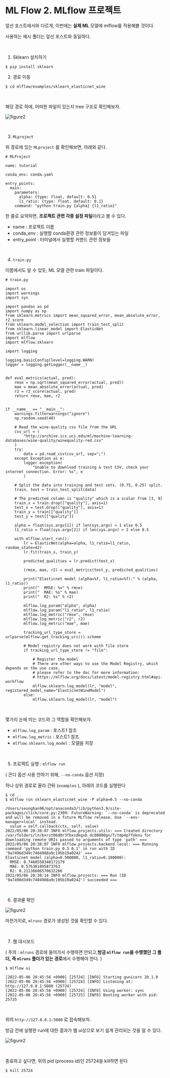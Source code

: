 # ML Flow 2. MLflow 프로젝트

앞선 포스트에서와 다르게, 이번에는 **실제 ML** 모델에 mlflow를 적용해볼 것이다.

사용하는 예시 폴더는 앞선 포스트와 동일하다.

<br>

1. Sklearn 설치하기

```
$ pip install sklearn
```



2. 경로 이동

```
$ cd mlflow/examples/sklearn_elasticnet_wine
```

<br>

해당 경로 하에, 어떠한 파일이 있는지 tree 구조로 확인해보자.

![figure2](/assets/img/mlops/img145.png)

<br>

3. `MLproject`

위 경로에 있는 `MLproject` 를 확인해보면, 아래와 같다.

```
# MLProject

name: tutorial

conda_env: conda.yaml

entry_points:
  main:
    parameters:
      alpha: {type: float, default: 0.5}
      l1_ratio: {type: float, default: 0.1}
    command: "python train.py {alpha} {l1_ratio}"
```

한 줄로 요약하면, **프로젝트 관련 각종 설정 파일**이라고 볼 수 있다.

- name : 프로젝트 이름
- conda_env : 실행할 conda환경 관련 정보들이 담겨있는 파일
- entry_point : 터미널에서 실행할 커맨드 관련 정보들

<br>

4. `train.py`

이름에서도 알 수 있듯, ML 모델 관련 train 파일이다.

```
# train.py

import os
import warnings
import sys

import pandas as pd
import numpy as np
from sklearn.metrics import mean_squared_error, mean_absolute_error, r2_score
from sklearn.model_selection import train_test_split
from sklearn.linear_model import ElasticNet
from urllib.parse import urlparse
import mlflow
import mlflow.sklearn

import logging

logging.basicConfig(level=logging.WARN)
logger = logging.getLogger(__name__)


def eval_metrics(actual, pred):
    rmse = np.sqrt(mean_squared_error(actual, pred))
    mae = mean_absolute_error(actual, pred)
    r2 = r2_score(actual, pred)
    return rmse, mae, r2


if __name__ == "__main__":
    warnings.filterwarnings("ignore")
    np.random.seed(40)

    # Read the wine-quality csv file from the URL
    csv_url = (
        "http://archive.ics.uci.edu/ml/machine-learning-databases/wine-quality/winequality-red.csv"
    )
    try:
        data = pd.read_csv(csv_url, sep=";")
    except Exception as e:
        logger.exception(
            "Unable to download training & test CSV, check your internet connection. Error: %s", e
        )

    # Split the data into training and test sets. (0.75, 0.25) split.
    train, test = train_test_split(data)

    # The predicted column is "quality" which is a scalar from [3, 9]
    train_x = train.drop(["quality"], axis=1)
    test_x = test.drop(["quality"], axis=1)
    train_y = train[["quality"]]
    test_y = test[["quality"]]

    alpha = float(sys.argv[1]) if len(sys.argv) > 1 else 0.5
    l1_ratio = float(sys.argv[2]) if len(sys.argv) > 2 else 0.5

    with mlflow.start_run():
        lr = ElasticNet(alpha=alpha, l1_ratio=l1_ratio, random_state=42)
        lr.fit(train_x, train_y)

        predicted_qualities = lr.predict(test_x)

        (rmse, mae, r2) = eval_metrics(test_y, predicted_qualities)

        print("Elasticnet model (alpha=%f, l1_ratio=%f):" % (alpha, l1_ratio))
        print("  RMSE: %s" % rmse)
        print("  MAE: %s" % mae)
        print("  R2: %s" % r2)

        mlflow.log_param("alpha", alpha)
        mlflow.log_param("l1_ratio", l1_ratio)
        mlflow.log_metric("rmse", rmse)
        mlflow.log_metric("r2", r2)
        mlflow.log_metric("mae", mae)

        tracking_url_type_store = urlparse(mlflow.get_tracking_uri()).scheme

        # Model registry does not work with file store
        if tracking_url_type_store != "file":

            # Register the model
            # There are other ways to use the Model Registry, which depends on the use case,
            # please refer to the doc for more information:
            # https://mlflow.org/docs/latest/model-registry.html#api-workflow
            mlflow.sklearn.log_model(lr, "model", registered_model_name="ElasticnetWineModel")
        else:
            mlflow.sklearn.log_model(lr, "model")
```

<br>

몇가지 눈에 띄는 코드와 그 역할을 확인해보자.

- `mlflow.log_param` : 포스트1 참조
- `mlflow.log_metric` : 포스트1 참조 
- `mlflow.sklearn.log_model` : 모델을 저장

<br>

5. 프로젝트 실행 : `mlflow run`

( 콘다 옵션 사용 안하기 위해, `--no-conda` 옵션 지정)

하나 상위 경로로 올라 간뒤 (`examples` ), 아래의 코드를 실행한다

```
$ cd ..
$ mlflow run sklearn_elasticnet_wine -P alpha=0.5 --no-conda
```

```
/Users/seunghan96/opt/anaconda3/lib/python3.9/site-packages/click/core.py:2309: FutureWarning: `--no-conda` is deprecated and will be removed in a future MLflow release. Use `--env-manager=local` instead.
  value = self.callback(ctx, self, value)
2022/05/06 20:38:07 INFO mlflow.projects.utils: === Created directory /var/folders/ln/bxrzt06d0r3fbxsdkgxb_dc80000gn/T/tmp4p7foknu for downloading remote URIs passed to arguments of type 'path' ===
2022/05/06 20:38:07 INFO mlflow.projects.backend.local: === Running command 'python train.py 0.5 0.1' in run with ID '9a7496d349c7404988a9c195b19a0242' === 
Elasticnet model (alpha=0.500000, l1_ratio=0.100000):
  RMSE: 0.7460550348172179
  MAE: 0.576381895873763
  R2: 0.21136606570632266
2022/05/06 20:38:14 INFO mlflow.projects: === Run (ID '9a7496d349c7404988a9c195b19a0242') succeeded ===
```

<br>

6. 결과물 확인

![figure2](/assets/img/mlops/img146.png)

마찬가지로, `mlruns` 경로가 생성된 것을 확인할 수 있다.

<br>

7. 웹 대시보드

( 주의 : `mlruns` 경로에 들어가서 수행하면 안되고,**방금 `mlflow run`을 수행했던 그 폴더, 즉  `mlruns` 폴더가 있는 경로**에서 수행해야 한다. )

```
$ mlflow ui
```

```
[2022-05-06 20:45:56 +0900] [25724] [INFO] Starting gunicorn 20.1.0
[2022-05-06 20:45:56 +0900] [25724] [INFO] Listening at: http://127.0.0.1:5000 (25724)
[2022-05-06 20:45:56 +0900] [25724] [INFO] Using worker: sync
[2022-05-06 20:45:56 +0900] [25725] [INFO] Booting worker with pid: 25725
```

<br>

위의 `http://127.0.0.1:5000` 로 접속해보자.

방금 전에 실행한 run에 대한 결과가 웹 ui상으로 보기 쉽게 관리되는 것을 알 수 있다.

![figure2](/assets/img/mlops/img147.png)

<br>

종료하고 싶다면, 위의 pid (process id)인 25724을 kill하면 된다

```
$ kill 25724
```


